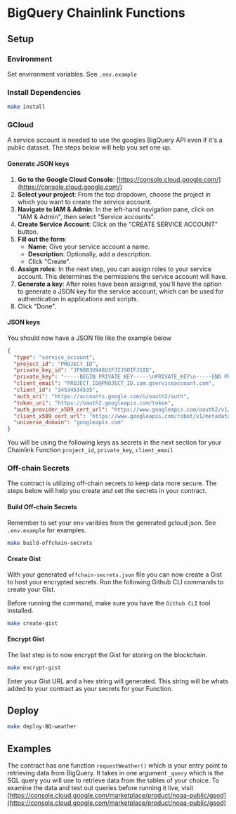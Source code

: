 # BigQuery Chainlink Functions

## Setup

### Environment

Set environment variables. See `.env.example`

### Install Dependencies

```bash
make install
```

### GCloud

A service account is needed to use the googles BigQuery API even if it's a public dataset. The steps below will help you set one up.

#### Generate JSON keys

1. **Go to the Google Cloud Console**: [https://console.cloud.google.com/](https://console.cloud.google.com/)
2. **Select your project**: From the top dropdown, choose the project in which you want to create the service account.
3. **Navigate to IAM & Admin**: In the left-hand navigation pane, click on "IAM & Admin", then select "Service accounts".
4. **Create Service Account**: Click on the "CREATE SERVICE ACCOUNT" button.
5. **Fill out the form**:
   - **Name**: Give your service account a name.
   - **Description**: Optionally, add a description.
   - Click "Create".
6. **Assign roles**: In the next step, you can assign roles to your service account. This determines the permissions the service account will have.
7. **Generate a key**: After roles have been assigned, you'll have the option to generate a JSON key for the service account, which can be used for authentication in applications and scripts.
8. Click "Done".

#### JSON keys

You should now have a JSON file like the example below

```json
{
  "type": "service_account",
  "project_id": "PROJECT_ID",
  "private_key_id": "JF9883U948U3FJIJSOIFJSID",
  "private_key": "-----BEGIN PRIVATE KEY-----\nPRIVATE_KEY\n-----END PRIVATE KEY-----\n",
  "client_email": "PROJECT_ID@PROJECT_ID.iam.gserviceaccount.com",
  "client_id": "34534534535",
  "auth_uri": "https://accounts.google.com/o/oauth2/auth",
  "token_uri": "https://oauth2.googleapis.com/token",
  "auth_provider_x509_cert_url": "https://www.googleapis.com/oauth2/v1/certs",
  "client_x509_cert_url": "https://www.googleapis.com/robot/v1/metadata/x509/PROJECT_ID%40PROJECT_ID.iam.gserviceaccount.com",
  "universe_domain": "googleapis.com"
}
```

You will be using the following keys as secrets in the next section for your Chainlink Function `project_id`, `private_key`, `client_email`

### Off-chain Secrets

The contract is utilizing off-chain secrets to keep data more secure. The steps below will help you create and set the secrets in your contract.

#### Build Off-chain Secrets

Remember to set your env varibles from the generated gcloud json. See `.env.example` for examples.

```bash
make build-offchain-secrets
```

#### Create Gist

With your generated `offchain-secrets.json` file you can now create a Gist to host your encrypted secrets. Run the following Github CLI commands to create your Gist.

Before running the command, make sure you have the `Github CLI` tool installed.

```bash
make create-gist
```

#### Encrypt Gist

The last step is to now encrypt the Gist for storing on the blockchain.

```bash
make encrypt-gist
```

Enter your Gist URL and a hex string will generated. This string will be whats added to your contract as your secrets for your Function.

## Deploy

```bash
make deploy-BQ-weather
```

## Examples

The contract has one function `requestWeather()` which is your entry point to retrieving data from BigQuery. It takes in one argument `_query` which is the SQL query you will use to retrieve data from the tables of your choice. To examine the data and test out queries before running it live, visit [https://console.cloud.google.com/marketplace/product/noaa-public/gsod](https://console.cloud.google.com/marketplace/product/noaa-public/gsod)
